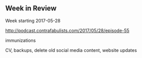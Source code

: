 ## Week in Review

Week starting 2017-05-28

http://podcast.contrafabulists.com/2017/05/28/episode-55

immunizations

CV, backups, delete old social media content, website updates
